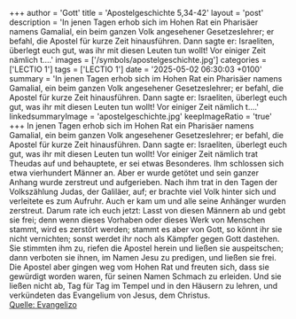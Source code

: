+++
author = 'Gott'
title = 'Apostelgeschichte 5,34-42'
layout = 'post'
description = 'In jenen Tagen erhob sich im Hohen Rat ein Pharisäer namens Gamalial, ein beim ganzen Volk angesehener Gesetzeslehrer; er befahl, die Apostel für kurze Zeit hinausführen. Dann sagte er: Israeliten, überlegt euch gut, was ihr mit diesen Leuten tun wollt! Vor einiger Zeit nämlich t....'
images = ['/symbols/apostelgeschichte.jpg']
categories = ['LECTIO 1']
tags = ['LECTIO 1']
date = '2025-05-02 06:30:03 +0100'
summary = 'In jenen Tagen erhob sich im Hohen Rat ein Pharisäer namens Gamalial, ein beim ganzen Volk angesehener Gesetzeslehrer; er befahl, die Apostel für kurze Zeit hinausführen. Dann sagte er: Israeliten, überlegt euch gut, was ihr mit diesen Leuten tun wollt! Vor einiger Zeit nämlich t....'
linkedsummaryImage = 'apostelgeschichte.jpg'
keepImageRatio = 'true'
+++
In jenen Tagen erhob sich im Hohen Rat ein Pharisäer namens Gamalial, ein beim ganzen Volk angesehener Gesetzeslehrer; er befahl, die Apostel für kurze Zeit hinausführen.
Dann sagte er: Israeliten, überlegt euch gut, was ihr mit diesen Leuten tun wollt!
Vor einiger Zeit nämlich trat Theudas auf und behauptete, er sei etwas Besonderes.<!--more--> Ihm schlossen sich etwa vierhundert Männer an. Aber er wurde getötet und sein ganzer Anhang wurde zerstreut und aufgerieben.
Nach ihm trat in den Tagen der Volkszählung Judas, der Galiläer, auf; er brachte viel Volk hinter sich und verleitete es zum Aufruhr. Auch er kam um und alle seine Anhänger wurden zerstreut.
Darum rate ich euch jetzt: Lasst von diesen Männern ab und gebt sie frei; denn wenn dieses Vorhaben oder dieses Werk von Menschen stammt, wird es zerstört werden;
stammt es aber von Gott, so könnt ihr sie nicht vernichten; sonst werdet ihr noch als Kämpfer gegen Gott dastehen. Sie stimmten ihm zu,
riefen die Apostel herein und ließen sie auspeitschen; dann verboten sie ihnen, im Namen Jesu zu predigen, und ließen sie frei.
Die Apostel aber gingen weg vom Hohen Rat und freuten sich, dass sie gewürdigt worden waren, für seinen Namen Schmach zu erleiden.
Und sie ließen nicht ab, Tag für Tag im Tempel und in den Häusern zu lehren, und verkündeten das Evangelium von Jesus, dem Christus.<br> [Quelle: Evangelizo](https://evangeliumtagfuertag.org/DE/gospel)